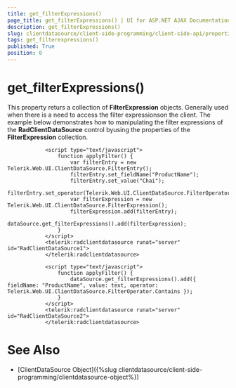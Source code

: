 ```yaml
---
title: get_filterExpressions()
page_title: get_filterExpressions() | UI for ASP.NET AJAX Documentation
description: get_filterExpressions()
slug: clientdatasource/client-side-programming/client-side-api/properties/get_filterexpressions()
tags: get_filterexpressions()
published: True
position: 0
---
```


# get_filterExpressions()



This property returs a collection of __FilterExpression__ objects. Generally used when there is a need to access the filter expressionson the client. The example below demonstrates how to manipulating the filter expressions of the __RadClientDataSource__ control byusing the properties of the __FilterExpression__ collection.

````ASPNET
	        <script type="text/javascript">
	            function applyFilter() {
	                var filterEntry = new Telerik.Web.UI.ClientDataSource.FilterEntry();
	                filterEntry.set_fieldName("ProductName");
	                filterEntry.set_value("Chai");
	                filterEntry.set_operator(Telerik.Web.UI.ClientDataSource.FilterOperator.Contains);
	                var filterExpression = new Telerik.Web.UI.ClientDataSource.FilterExpression();
	                filterExpression.add(filterEntry);
	                dataSource.get_filterExpressions().add(filterExpression);
	            }
	        </script>
	        <telerik:radclientdatasource runat="server" id="RadClientDataSource1">
	        </telerik:radclientdatasource>
````



````ASPNET
	        <script type="text/javascript">
	            function applyFilter() {
	                dataSource.get_filterExpressions().add({ fieldName: "ProductName", value: text, operator: Telerik.Web.UI.ClientDataSource.FilterOperator.Contains });
	            }
	        </script>
	        <telerik:radclientdatasource runat="server" id="RadClientDataSource2">
	        </telerik:radclientdatasource>
````



# See Also

 * [ClientDataSource Object]({%slug clientdatasource/client-side-programming/clientdatasource-object%})
